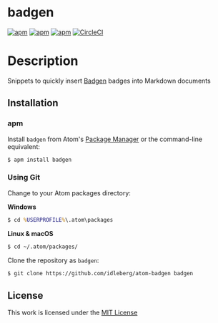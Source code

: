 # badgen

[![apm](https://flat.badgen.net/apm/license/badgen)](https://atom.io/packages/badgen)
[![apm](https://flat.badgen.net/apm/v/badgen)](https://atom.io/packages/badgen)
[![apm](https://flat.badgen.net/apm/dl/badgen)](https://atom.io/packages/badgen)
[![CircleCI](https://flat.badgen.net/circleci/github/idleberg/atom-badgen)](https://circleci.com/gh/idleberg/atom-badgen)

# Description

Snippets to quickly insert [Badgen](https://badgen.net/) badges into Markdown documents

## Installation

### apm

Install `badgen` from Atom's [Package Manager](http://flight-manual.atom.io/using-atom/sections/atom-packages/) or the command-line equivalent:

`$ apm install badgen`

### Using Git

Change to your Atom packages directory:

**Windows**

```cmd
$ cd %USERPROFILE%\.atom\packages
```

**Linux & macOS**

```bash
$ cd ~/.atom/packages/
```

Clone the repository as `badgen`:

```bash
$ git clone https://github.com/idleberg/atom-badgen badgen
```

## License

This work is licensed under the [MIT License](LICENSE)
